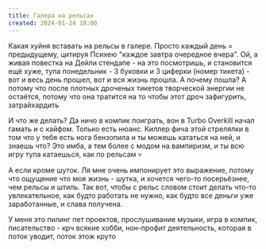 ```yaml
---
title: Галера на рельсах
created: 2024-01-24 18:00
---
```


Какая хуйня вставать на рельсы в галере. Просто каждый день = предыдущему, цитируя Психею "каждое завтра очередное
    вчера". Ой, а живая повестка на Дейли стендапе - на это посмотришь, и становится ещё хуже, тупа понедельник - 3
    буковки и 3 циферки (номер тикета) - вот и весь день прошел, вот и вся жизнь прошла. А почему пошла? А потому что
    после плотных дроченых тикетов творческой энергии не остаётся, потому что она тратится на то чтобы этот дроч
    зафигурить, затрайхардить

И что же делать? Да ничо в компик поиграть, вон в Turbo Overkill начал гамать и с кайфом. Только есть нюанс. Киллер
    фича этой стрелялки в том что у тебя есть нога бензопила и ты можешь кататься на ней, и знаешь что? Это имба, а тем
    более с модом на вампиризм, и ты всю игру тупа катаешься, как по рельсам 💀

А если кроме шуток. Ля мне очень импонирует это выражение, потому что ощущение что моя жизнь - шутка, и хочется
    чего-то посерьёзнее, чем рельсы и штиль. Так вот, чтобы с рельс словом стоит делать что-то увлекательное, как будто
    работать не нужно, как будто все деньги уже заработанные, и слава получена.

У меня это пилинг пет проектов, прослушивание музыки, игра в компик, писательство - крч всякие хобби, нон-профит
    деятельность, которая в поток уводит, поток этож круто

